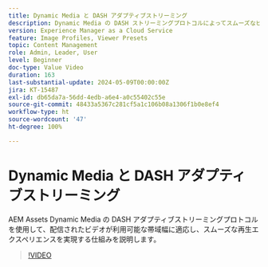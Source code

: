 ```yaml
---
title: Dynamic Media と DASH アダプティブストリーミング
description: Dynamic Media の DASH ストリーミングプロトコルによってスムーズなビデオ再生を保証する仕組みを説明します。
version: Experience Manager as a Cloud Service
feature: Image Profiles, Viewer Presets
topic: Content Management
role: Admin, Leader, User
level: Beginner
doc-type: Value Video
duration: 163
last-substantial-update: 2024-05-09T00:00:00Z
jira: KT-15487
exl-id: db65da7a-56dd-4edb-a6e4-a0c55402c55e
source-git-commit: 48433a5367c281cf5a1c106b08a1306f1b0e8ef4
workflow-type: ht
source-wordcount: '47'
ht-degree: 100%

---
```


# Dynamic Media と DASH アダプティブストリーミング

AEM Assets Dynamic Media の DASH アダプティブストリーミングプロトコルを使用して、配信されたビデオが利用可能な帯域幅に適応し、スムーズな再生エクスペリエンスを実現する仕組みを説明します。

>[!VIDEO](https://video.tv.adobe.com/v/3443618/?learn=on&captions=jpn)
